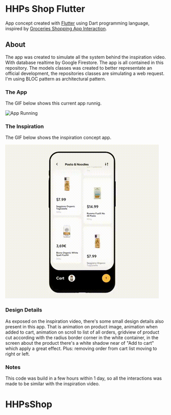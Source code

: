 # HHPs Shop Flutter
App concept created with [Flutter](https://flutter.dev/) using Dart programming language, inspired by [Groceries Shopping App Interaction](https://dribbble.com/shots/6120171-Groceries-Shopping-App-Interaction). 

## About
The app was created to simulate all the system behind the inspiration video. With database realtime by Google Firestore. The app is all contained in this repository. The models classes was created to better representate an official development, the repositories classes are simulating a web request. I'm using BLOC pattern as architectural pattern.

### The App
The GIF below shows this current app runnig.

![App Running](./docs/app_running.gif)

### The Inspiration
The GIF below shows the inspiration concept app.

![App Running](./docs/inspiration.gif)

### Design Details
As exposed on the inspiration video, there's some small design details also present in this app. That is animation on product image, animation when added to cart, animation on scroll to list of all orders, gridview of product cut according with the radius border corner in the white container, in the screen about the product there's a white shadow near of "Add to cart" which apply a great effect. Plus: removing order from cart list moving to right or left. 
 
### Notes
This code was build in a few hours within 1 day, so all the interactions was made to be similar with the inspiration video.
# HHPsShop
